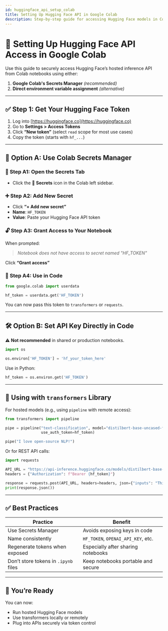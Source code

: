 ```yaml
---
id: huggingface_api_setup_colab
title: Setting Up Hugging Face API in Google Colab
description: Step-by-step guide for accessing Hugging Face models in Colab using the API key securely via Secrets Manager and code.
---
```


# 🤗 Setting Up Hugging Face API Access in Google Colab

Use this guide to securely access Hugging Face’s hosted inference API from Colab notebooks using either:

1. **Google Colab's Secrets Manager** *(recommended)*  
2. **Direct environment variable assignment** *(alternative)*

---

## ✅ Step 1: Get Your Hugging Face Token

1. Log into [https://huggingface.co](https://huggingface.co)
2. Go to **Settings > Access Tokens**
3. Click **“New token”** (select `read` scope for most use cases)
4. Copy the token (starts with `hf_...`)

---

## 🔐 Option A: Use Colab Secrets Manager

### 🪪 Step A1: Open the Secrets Tab

- Click the 🔑 **Secrets** icon in the Colab left sidebar.

### ➕ Step A2: Add New Secret

- Click **“+ Add new secret”**
- **Name**: `HF_TOKEN`
- **Value**: Paste your Hugging Face API token

### 🔓 Step A3: Grant Access to Your Notebook

When prompted:
> _Notebook does not have access to secret named "HF_TOKEN"_

Click **“Grant access”**

### 🧪 Step A4: Use in Code

```python
from google.colab import userdata

hf_token = userdata.get('HF_TOKEN')
```

You can now pass this token to `transformers` or `requests`.

---

## 🛠 Option B: Set API Key Directly in Code

⚠️ **Not recommended** in shared or production notebooks.

```python
import os

os.environ['HF_TOKEN'] = 'hf_your_token_here'
```

Use in Python:

```python
hf_token = os.environ.get('HF_TOKEN')
```

---

## 🔗 Using with `transformers` Library

For hosted models (e.g., using `pipeline` with remote access):

```python
from transformers import pipeline

pipe = pipeline("text-classification", model="distilbert-base-uncased-finetuned-sst-2-english", 
                use_auth_token=hf_token)

pipe("I love open-source NLP!")
```

Or for REST API calls:

```python
import requests

API_URL = "https://api-inference.huggingface.co/models/distilbert-base-uncased-finetuned-sst-2-english"
headers = {"Authorization": f"Bearer {hf_token}"}

response = requests.post(API_URL, headers=headers, json={"inputs": "This is awesome!"})
print(response.json())
```

---

## ✅ Best Practices

| Practice | Benefit |
|----------|---------|
| Use Secrets Manager | Avoids exposing keys in code |
| Name consistently | `HF_TOKEN`, `OPENAI_API_KEY`, etc. |
| Regenerate tokens when exposed | Especially after sharing notebooks |
| Don’t store tokens in `.ipynb` files | Keep notebooks portable and secure |

---

## 🧠 You’re Ready

You can now:
- Run hosted Hugging Face models
- Use transformers locally or remotely
- Plug into APIs securely via token control
